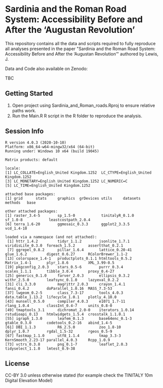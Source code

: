 # Sardinia and the Roman Road System: Accessibility Before and After the ‘Augustan Revolution’

This repository contains all the data and scripts required to fully reproduce all analyses presented in the paper "Sardinia and the Roman Road System: Accessibility Before and After the ‘Augustan Revolution’" authored by Lewis, J.

Data and Code also available on Zenodo:

TBC

Getting Started
---------------

1. Open project using Sardinia_and_Roman_roads.Rproj to ensure relative paths work.
2. Run the Main.R R script in the R folder to reproduce the analysis.

Session Info
---------------

```
R version 4.0.3 (2020-10-10)
Platform: x86_64-w64-mingw32/x64 (64-bit)
Running under: Windows 10 x64 (build 19045)

Matrix products: default

locale:
[1] LC_COLLATE=English_United Kingdom.1252  LC_CTYPE=English_United Kingdom.1252   
[3] LC_MONETARY=English_United Kingdom.1252 LC_NUMERIC=C                           
[5] LC_TIME=English_United Kingdom.1252    

attached base packages:
[1] grid      stats     graphics  grDevices utils     datasets  methods   base     

other attached packages:
[1] raster_3.4-5        sp_1.5-0            tinitalyR_0.1.0     sf_1.0-8            leastcostpath_2.0.4
[6] terra_1.6-20        ggmosaic_0.3.3      ggplot2_3.3.5       vcd_1.4-10         

loaded via a namespace (and not attached):
 [1] httr_1.4.2         tidyr_1.1.2        jsonlite_1.7.1     viridisLite_0.3.0  foreach_1.5.2      assertthat_0.2.1  
 [7] ggrepel_0.8.2      pillar_1.6.4       lattice_0.20-41    glue_1.6.2         digest_0.6.27      RColorBrewer_1.1-2
[13] colorspace_1.4-1   productplots_0.1.1 htmltools_0.5.2    Matrix_1.4-1       plyr_1.8.6         XML_3.99-0.5      
[19] pkgconfig_2.0.3    stars_0.5-6        purrr_0.3.4        scales_1.1.1       tibble_3.0.4       proxy_0.4-27      
[25] generics_0.1.0     farver_2.0.3       ellipsis_0.3.2     withr_2.5.0        leafsync_0.1.0     lazyeval_0.2.2    
[31] cli_3.3.0          magrittr_2.0.3     crayon_1.4.1       fansi_0.4.2        doParallel_1.0.16  MASS_7.3-53       
[37] lwgeom_0.2-5       class_7.3-17       tools_4.0.3        data.table_1.13.2  lifecycle_1.0.1    plotly_4.10.0     
[43] munsell_0.5.0      compiler_4.0.3     e1071_1.7-11       rlang_1.0.4        classInt_0.4-7     units_0.8-0       
[49] tmaptools_3.1      dichromat_2.0-0    iterators_1.0.14   rstudioapi_0.13    htmlwidgets_1.5.4  crosstalk_1.1.0.1 
[55] igraph_1.3.0       leafem_0.1.3       base64enc_0.1-3    gtable_0.3.0       codetools_0.2-16   abind_1.4-5       
[61] DBI_1.1.3          R6_2.5.0           zoo_1.8-10         dplyr_1.0.7        rgdal_1.5-32       rgeos_0.5-9       
[67] fastmap_1.1.0      utf8_1.1.4         tmap_3.3-3         KernSmooth_2.23-17 parallel_4.0.3     Rcpp_1.0.9        
[73] vctrs_0.3.8        png_0.1-7          leaflet_2.0.3      tidyselect_1.1.0   lmtest_0.9-38
```

License
---------------
CC-BY 3.0 unless otherwise stated (for example check the TINITALY 10m Digital Elevation Model)
